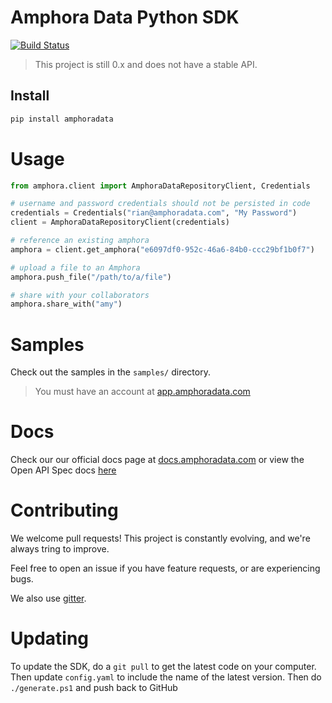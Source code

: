 # Amphora Data Python SDK

[![Build Status](https://dev.azure.com/amphoradata/Public/_apis/build/status/amphoradata.python-sdk?branchName=master)](https://dev.azure.com/amphoradata/Public/_build/latest?definitionId=7&branchName=master)

> This project is still 0.x and does not have a stable API.

## Install

```sh
pip install amphoradata
```

# Usage

```py
from amphora.client import AmphoraDataRepositoryClient, Credentials

# username and password credentials should not be persisted in code
credentials = Credentials("rian@amphoradata.com", "My Password")
client = AmphoraDataRepositoryClient(credentials)

# reference an existing amphora
amphora = client.get_amphora("e6097df0-952c-46a6-84b0-ccc29bf1b0f7")

# upload a file to an Amphora
amphora.push_file("/path/to/a/file")

# share with your collaborators
amphora.share_with("amy")
```

# Samples

Check out the samples in the `samples/` directory.

> You must have an account at [app.amphoradata.com](https://app.amphoradata.com)

# Docs

Check our our official docs page at [docs.amphoradata.com](https://docs.amphoradata.com) or view the Open API Spec docs [here](./src/sdk/README.md)

# Contributing

We welcome pull requests! This project is constantly evolving, and we're always tring to improve.

Feel free to open an issue if you have feature requests, or are experiencing bugs.

We also use [gitter](https://gitter.im/amphoradata/community).

# Updating

To update the SDK, do a `git pull` to get the latest code on your computer. Then update `config.yaml` to include the name of the latest version. Then do `./generate.ps1` and push back to GitHub
